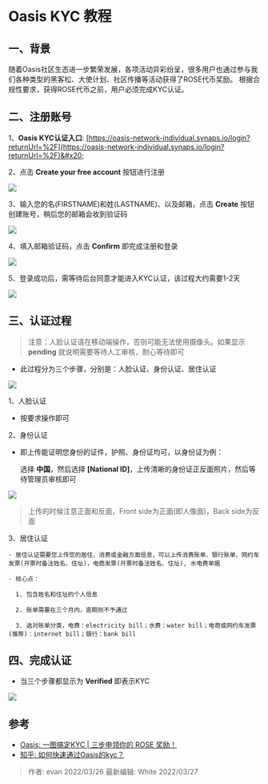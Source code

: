 # Oasis KYC 教程

## 一、背景

随着Oasis社区生态进一步繁荣发展，各项活动异彩纷呈，很多用户也通过参与我们各种类型的黑客松、大使计划、社区传播等活动获得了ROSE代币奖励。
根据合规性要求，获得ROSE代币之前，用户必须完成KYC认证。

## 二、注册账号

1、**Oasis KYC认证入口**: [https://oasis-network-individual.synaps.io/login?returnUrl=%2F](https://oasis-network-individual.synaps.io/login?returnUrl=%2F)&#x20;

2、点击 **Create your free account** 按钮进行注册
   

![](./assets/image4.png)

3、输入您的名(FIRSTNAME)和姓(LASTNAME)、以及邮箱，点击 **Create** 按钮创建账号，稍后您的邮箱会收到验证码

![](./assets/create.jpg)

4、填入邮箱验证码，点击 **Confirm** 即完成注册和登录

![](./assets/mail.jpg)

5、登录成功后，需等待后台同意才能进入KYC认证，该过程大约需要1-2天

![](./assets/image3.png>)

## 三、认证过程

> 注意：人脸认证请在移动端操作，否则可能无法使用摄像头。如果显示 **pending** 就说明需要等待人工审核，耐心等待即可

- 此过程分为三个步骤，分别是：人脸认证、身份认证、居住认证


![](./assets/image3.png)

1、人脸认证

   - 按要求操作即可

2、身份认证

   - 即上传能证明您身份的证件，护照、身份证均可，以身份证为例：

     选择 **中国**，然后选择 **\[National ID]**，上传清晰的身份证正反面照片，然后等待管理员审核即可

![](./assets/image1.png)

   > 上传的时候注意正面和反面，Front side为正面(即人像面)，Back side为反面

3、居住认证

    - 居住认证需要您上传您的居住、消费或金融方面信息，可以上传消费账单、银行账单、网约车发票(开票时备注姓名、住址)，电商发票(开票时备注姓名、住址), 水电费单据

    - 核心点：

      1. 包含姓名和住址的个人信息

      2. 账单需要在三个月内，逾期则不予通过

      3. 选对账单分类，电费：electricity bill；水费：water bill；电商或网约车发票(推荐)：internet bill；银行：bank bill

## 四、完成认证

- 当三个步骤都显示为 **Verified** 即表示KYC


![](./assets/image.png)

## 参考
* [Oasis: 一图搞定KYC | 三步申领你的 ROSE 奖励！](https://mp.weixin.qq.com/s/zGXMgi_yB5_mo-uRnoW8yQ)
* [知乎: 如何快速通过Oasis的kyc？](https://www.zhihu.com/question/464082940)

> 作者: evan 2022/03/26
> 最新编辑: White 2022/03/27